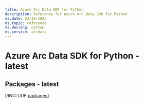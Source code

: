 ```yaml
---
title: Azure Arc Data SDK for Python
description: Reference for Azure Arc Data SDK for Python
ms.date: 03/19/2025
ms.topic: reference
ms.devlang: python
ms.service: arcdata
---
```

# Azure Arc Data SDK for Python - latest
## Packages - latest
[!INCLUDE [packages](arc-data-index.md)]